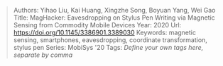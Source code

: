 > Authors: Yihao Liu, Kai Huang, Xingzhe Song, Boyuan Yang, Wei Gao
> Title: MagHacker: Eavesdropping on Stylus Pen Writing via Magnetic Sensing from Commodity Mobile Devices
> Year: 2020
> Url: https://doi.org/10.1145/3386901.3389030
> Keywords: magnetic sensing, smartphones, eavesdropping, coordinate transformation, stylus pen
> Series: MobiSys '20
> Tags: *Define your own tags here, separate by comma*